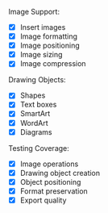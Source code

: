 Image Support:
- [x] Insert images
- [x] Image formatting
- [x] Image positioning
- [x] Image sizing
- [x] Image compression

Drawing Objects:
- [x] Shapes
- [x] Text boxes
- [x] SmartArt
- [x] WordArt
- [x] Diagrams

Testing Coverage:
- [x] Image operations
- [x] Drawing object creation
- [x] Object positioning
- [x] Format preservation
- [x] Export quality
